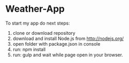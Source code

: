 # Weather-App

To start my app do next steps:

1. clone or download repository
2. download and install Node.js from http://nodejs.org/ 
3. open folder with package.json in console
4. run: npm install
5. run: gulp and wait while page open in your browser.
